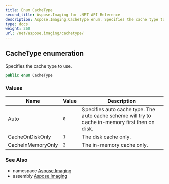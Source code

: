 ```yaml
---
title: Enum CacheType
second_title: Aspose.Imaging for .NET API Reference
description: Aspose.Imaging.CacheType enum. Specifies the cache type to use
type: docs
weight: 260
url: /net/aspose.imaging/cachetype/
---
```

## CacheType enumeration

Specifies the cache type to use.

```csharp
public enum CacheType
```

### Values

| Name | Value | Description |
| --- | --- | --- |
| Auto | `0` | Specifies auto cache type. The auto cache scheme will try to cache in-memory first then on disk. |
| CacheOnDiskOnly | `1` | The disk cache only. |
| CacheInMemoryOnly | `2` | The in-memory cache only. |

### See Also

* namespace [Aspose.Imaging](../../aspose.imaging/)
* assembly [Aspose.Imaging](../../)


